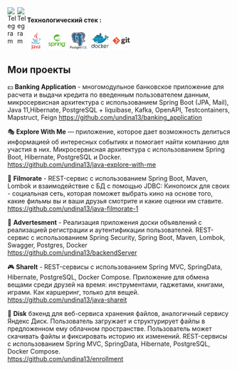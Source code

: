 <a href="https://t.me/undina_13">
  <img align="left" alt="Telegram" width="22px" src="https://cdn.jsdelivr.net/npm/simple-icons@v3/icons/telegram.svg" />
</a>
<a href="https://www.linkedin.com/in/irina-suponeva-4b5274210/">
  <img align="left" alt="Telegram" width="22px" src="https://cdn.jsdelivr.net/npm/simple-icons@v3/icons/linkedin.svg" />
</a>

#### Технологический стек :
<div>
  <img src="https://github.com/devicons/devicon/blob/master/icons/java/java-original-wordmark.svg" title="Java" alt="Java" width="40" height="40"/>&nbsp;
  <img src="https://github.com/devicons/devicon/blob/master/icons/spring/spring-original-wordmark.svg" title="Spring" alt="Spring" width="40" height="40"/>&nbsp;
  <img src="https://github.com/devicons/devicon/blob/master/icons/postgresql/postgresql-original-wordmark.svg" title="PostgreSQL" alt="PostgreSQL" width="40" height="40"/>&nbsp;
  <img src="https://github.com/devicons/devicon/blob/master/icons/docker/docker-original-wordmark.svg" title="Docker" alt="Docker" width="40" height="40"/>&nbsp;
  <img src="https://github.com/devicons/devicon/blob/master/icons/git/git-original-wordmark.svg" title="Git" alt="Git" width="40" height="40"/>&nbsp;  
<div>

## Мои проекты

💵 **Banking Application** - многомодульное банковское приложение для расчета  и выдачи кредита по введенным пользователем данным, микросервисная архитектура с использованием Spring Boot (JPA, Mail), Java 11,Hibernate, PostgreSQL + liquibase, Kafka, OpenAPI, Testcontainers, Mapstruct, Feign
https://github.com/undina13/banking_application

🎭 **Explore With Me** — приложение, которое дает возможность делиться информацией об интересных событиях и помогает найти компанию для участия в них. Микросервисная архитектура с использованием Spring Boot, Hibernate, PostgreSQL и Docker.<br/>
https://github.com/undina13/java-explore-with-me

🎥 **Filmorate** - REST-сервис с использованием Spring Boot, Maven, Lombok и взаимодействие с БД  с помощью JDBC: Кинопоиск для своих - социальная сеть, которая
поможет выбрать кино на основе того, какие фильмы вы и ваши друзья смотрите и какие оценки им ставите.<br />
https://github.com/undina13/java-filmorate-1

📙 **Advertesment** - Реализация приложения доски объявлений с реализацией регистрации и аутентификации пользователей. REST-сервис с использованием Spring Security, Spring Boot, Maven, Lombok, Swagger, Postgres, Docker<br />
https://github.com/undina13/backendServer

🎮 **ShareIt** - REST-сервисы с использованием Spring MVC, SpringData, Hibernate, PostgreSQL, Docker Compose. 
Приложение для обмена вещами среди друзей на время: инструментами, гаджетами, книгами, играми. Как каршеринг, только для вещей.<br />
https://github.com/undina13/java-shareit

💾 **Disk** бэкенд для веб-сервиса хранения файлов, аналогичный сервису Яндекс Диск. Пользователь загружает и структурирует файлы в предложенном ему облачном пространстве. Пользователь может скачивать файлы и фиксировать историю их изменений. REST-сервисы с использованием Spring MVC, SpringData, Hibernate, PostgreSQL, Docker Compose. <br />
https://github.com/undina13/enrollment

